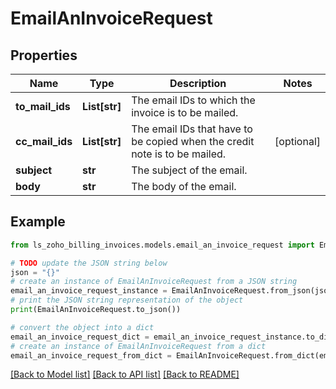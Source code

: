 # EmailAnInvoiceRequest


## Properties

Name | Type | Description | Notes
------------ | ------------- | ------------- | -------------
**to_mail_ids** | **List[str]** | The email IDs to which the invoice is to be mailed. | 
**cc_mail_ids** | **List[str]** | The email IDs that have to be copied when the credit note is to be mailed. | [optional] 
**subject** | **str** | The subject of the email. | 
**body** | **str** | The body of the email. | 

## Example

```python
from ls_zoho_billing_invoices.models.email_an_invoice_request import EmailAnInvoiceRequest

# TODO update the JSON string below
json = "{}"
# create an instance of EmailAnInvoiceRequest from a JSON string
email_an_invoice_request_instance = EmailAnInvoiceRequest.from_json(json)
# print the JSON string representation of the object
print(EmailAnInvoiceRequest.to_json())

# convert the object into a dict
email_an_invoice_request_dict = email_an_invoice_request_instance.to_dict()
# create an instance of EmailAnInvoiceRequest from a dict
email_an_invoice_request_from_dict = EmailAnInvoiceRequest.from_dict(email_an_invoice_request_dict)
```
[[Back to Model list]](../README.md#documentation-for-models) [[Back to API list]](../README.md#documentation-for-api-endpoints) [[Back to README]](../README.md)


